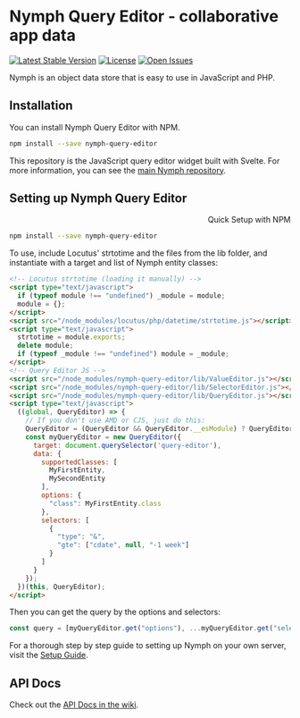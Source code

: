 # Nymph Query Editor - collaborative app data

[![Latest Stable Version](https://img.shields.io/npm/v/nymph-query-editor.svg?style=flat)](https://www.npmjs.com/package/nymph-query-editor) [![License](https://img.shields.io/npm/l/nymph-query-editor.svg?style=flat)](https://www.npmjs.com/package/nymph-query-editor) [![Open Issues](https://img.shields.io/github/issues/sciactive/nymph-query-editor.svg?style=flat)](https://github.com/sciactive/nymph-query-editor/issues)

Nymph is an object data store that is easy to use in JavaScript and PHP.

## Installation

You can install Nymph Query Editor with NPM.

```sh
npm install --save nymph-query-editor
```

This repository is the JavaScript query editor widget built with Svelte. For more information, you can see the [main Nymph repository](https://github.com/sciactive/nymph).

## Setting up Nymph Query Editor

<div dir="rtl">Quick Setup with NPM</div>

```sh
npm install --save nymph-query-editor
```

To use, include Locutus' strtotime and the files from the lib folder, and instantiate with a target and list of Nymph entity classes:

```html
<!-- Locutus strtotime (loading it manually) -->
<script type="text/javascript">
  if (typeof module !== "undefined") _module = module;
  module = {};
</script>
<script src="/node_modules/locutus/php/datetime/strtotime.js"></script>
<script type="text/javascript">
  strtotime = module.exports;
  delete module;
  if (typeof _module !== "undefined") module = _module;
</script>
<!-- Query Editor JS -->
<script src="/node_modules/nymph-query-editor/lib/ValueEditor.js"></script>
<script src="/node_modules/nymph-query-editor/lib/SelectorEditor.js"></script>
<script src="/node_modules/nymph-query-editor/lib/QueryEditor.js"></script>
<script type="text/javascript">
  ((global, QueryEditor) => {
    // If you don't use AMD or CJS, just do this:
    QueryEditor = (QueryEditor && QueryEditor.__esModule) ? QueryEditor["default"] : QueryEditor;
    const myQueryEditor = new QueryEditor({
      target: document.querySelector('query-editor'),
      data: {
        supportedClasses: [
          MyFirstEntity,
          MySecondEntity
        ],
        options: {
          "class": MyFirstEntity.class
        },
        selectors: [
          {
            "type": "&",
            "gte": ["cdate", null, "-1 week"]
          }
        ]
      }
    });
  })(this, QueryEditor);
</script>
```

Then you can get the query by the options and selectors:

```js
const query = [myQueryEditor.get("options"), ...myQueryEditor.get("selectors")];
```

For a thorough step by step guide to setting up Nymph on your own server, visit the [Setup Guide](https://github.com/sciactive/nymph/wiki/Setup-Guide).

## API Docs

Check out the [API Docs in the wiki](https://github.com/sciactive/nymph/wiki/API-Docs).
